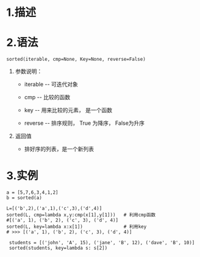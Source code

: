 # 1.描述

# 2.语法

```
sorted(iterable, cmp=None, Key=None, reverse=False)
```

1. 参数说明：

   * iterable -- 可迭代对象

   * cmp -- 比较的函数

   * key -- 用来比较的元素， 是一个函数

   * reverse -- 排序规则， True 为降序， False为升序

2. 返回值
   * 排好序的列表，是一个新列表

# 3.实例

```
a = [5,7,6,3,4,1,2]
b = sorted(a) 
```

```
L=[('b',2),('a',1),('c',3),('d',4)]
sorted(L, cmp=lambda x,y:cmp(x[1],y[1]))   # 利用cmp函数
#[('a', 1), ('b', 2), ('c', 3), ('d', 4)]
sorted(L, key=lambda x:x[1])               # 利用key
# >>> [('a', 1), ('b', 2), ('c', 3), ('d', 4)]
```

```
 students = [('john', 'A', 15), ('jane', 'B', 12), ('dave', 'B', 10)]
 sorted(students, key=lambda s: s[2]) 
```

